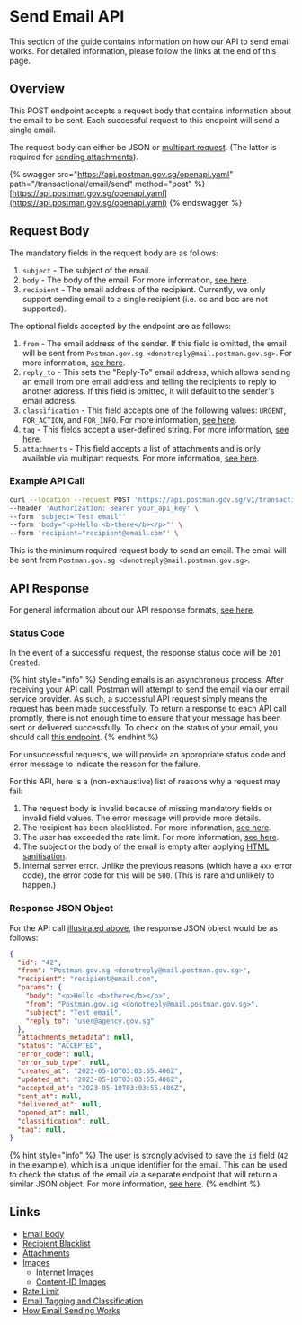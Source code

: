 # Send Email API

This section of the guide contains information on how our API to send email works. For detailed information, please follow the links at the end of this page.

## Overview

This POST endpoint accepts a request body that contains information about the email to be sent. Each successful request to this endpoint will send a single email.

The request body can either be JSON or [multipart request](https://swagger.io/docs/specification/describing-request-body/multipart-requests/). (The latter is required for [sending attachments](./attachments.md)).

{% swagger src="https://api.postman.gov.sg/openapi.yaml" path="/transactional/email/send" method="post" %}
[https://api.postman.gov.sg/openapi.yaml](https://api.postman.gov.sg/openapi.yaml)
{% endswagger %}

## Request Body

The mandatory fields in the request body are as follows:

1. `subject` - The subject of the email.
2. `body` - The body of the email. For more information, [see here](./email-body.md).
3. `recipient` - The email address of the recipient. Currently, we only support sending email to a single recipient (i.e. cc and bcc are not supported).

The optional fields accepted by the endpoint are as follows:

1. `from` - The email address of the sender. If this field is omitted, the email will be sent from `Postman.gov.sg <donotreply@mail.postman.gov.sg>`. For more information, [see here](./email-from-name-and-address.md).
2. `reply_to` - This sets the "Reply-To" email address, which allows sending an email from one email address and telling the recipients to reply to another address. If this field is omitted, it will default to the sender's email address.
3. `classification` - This field accepts one of the following values: `URGENT`, `FOR_ACTION`, and `FOR_INFO`. For more information, [see here](./email-tagging-and-classification.md).
4. `tag` - This fields accept a user-defined string. For more information, [see here](./email-tagging-and-classification.md).
5. `attachments` - This field accepts a list of attachments and is only available via multipart requests. For more information, [see here](./attachments.md).

### Example API Call

```bash
curl --location --request POST 'https://api.postman.gov.sg/v1/transactional/email/send' \
--header 'Authorization: Bearer your_api_key' \
--form 'subject="Test email"'
--form 'body="<p>Hello <b>there</b></p>"' \
--form 'recipient="recipient@email.com"' \
```

This is the minimum required request body to send an email. The email will be sent from `Postman.gov.sg <donotreply@mail.postman.gov.sg>`.

## API Response

For general information about our API response formats, [see here](../../overview/api-response-formats.md).

### Status Code

In the event of a successful request, the response status code will be `201 Created`.

{% hint style="info" %}
Sending emails is an asynchronous process. After receiving your API call, Postman will attempt to send the email via our email service provider. As such, a successful API request simply means the request has been made successfully. To return a response to each API call promptly, there is not enough time to ensure that your message has been sent or delivered successfully. To check on the status of your email, you should call [this endpoint](../programmatic-email-api/get-email-by-id-api.md).
{% endhint %}

For unsuccessful requests, we will provide an appropriate status code and error message to indicate the reason for the failure.

For this API, here is a (non-exhaustive) list of reasons why a request may fail:

1. The request body is invalid because of missing mandatory fields or invalid field values. The error message will provide more details.
2. The recipient has been blacklisted. For more information, [see here](./recipient-blacklist.md).
3. The user has exceeded the rate limit. For more information, [see here](./rate-limit.md).
4. The subject or the body of the email is empty after applying [HTML sanitisation](./email-body.md/#html-sanitisation).
5. Internal server error. Unlike the previous reasons (which have a `4xx` error code), the error code for this will be `500`. (This is rare and unlikely to happen.)

### Response JSON Object

For the API call [illustrated above](#example-api-call), the response JSON object would be as follows:

```json
{
  "id": "42",
  "from": "Postman.gov.sg <donotreply@mail.postman.gov.sg>",
  "recipient": "recipient@email.com",
  "params": {
    "body": "<p>Hello <b>there</b></p>",
    "from": "Postman.gov.sg <donotreply@mail.postman.gov.sg>",
    "subject": "Test email",
    "reply_to": "user@agency.gov.sg"
  },
  "attachments_metadata": null,
  "status": "ACCEPTED",
  "error_code": null,
  "error_sub_type": null,
  "created_at": "2023-05-10T03:03:55.406Z",
  "updated_at": "2023-05-10T03:03:55.406Z",
  "accepted_at": "2023-05-10T03:03:55.406Z",
  "sent_at": null,
  "delivered_at": null,
  "opened_at": null,
  "classification": null,
  "tag": null,
}
```

{% hint style="info" %}
The user is strongly advised to save the `id` field (`42` in the example), which is a unique identifier for the email. This can be used to check the status of the email via a separate endpoint that will return a similar JSON object. For more information, [see here](../get-email-by-id-api.md).
{% endhint %}

## Links

- [Email Body](./email-body.md)
- [Recipient Blacklist](./recipient-blacklist.md)
- [Attachments](./attachments.md)
- [Images](./images/README.md)
  - [Internet Images](./images/internet-images.md)
  - [Content-ID Images](./images/content-id-images.md)
- [Rate Limit](./rate-limit.md)
- [Email Tagging and Classification](./email-tagging-and-classification.md)
- [How Email Sending Works](./how-email-sending-works.md)
